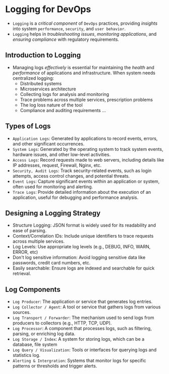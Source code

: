 # Logging for DevOps

- `Logging` is a *critical component* of `DevOps` practices, providing *insights* into system `performance`, `security`, and `user behavior`.
- `Logging` helps in *troubleshooting issues*, *monitoring applications*, and *ensuring compliance* with regulatory requirements.

## Introduction to Logging

- Managing logs *effectively* is essential for maintaining the *health* and *performance* of applications and infrastructure. When system needs centralized logging:
  - Distributed systems
  - Microservices architecture
  - Collecting logs for analysis and monitoring
  - Trace problems across multiple services, prescription problems
  - The log loss nature of the tool
  - Compliance and auditing requirements
  ...

## Types of Logs

- `Application Logs`: Generated by applications to record events, errors, and other significant occurrences.
- `System Logs`: Generated by the operating system to track system events, hardware issues, and other low-level activities.
- `Access Logs`: Record requests made to web servers, including details like IP addresses, request, Firewall, Nginx, etc.
- `Security, Audit Logs`: Track security-related events, such as login attempts, access control changes, and potential threats.
- `Event Logs`: Capture significant events within an application or system, often used for monitoring and alerting.
- `Trace Logs`: Provide detailed information about the execution of an application, useful for debugging and performance analysis.

## Designing a Logging Strategy

- Structure Logging: JSON format is widely used for its readability and ease of parsing.
- Context/Correlation IDs: Include unique identifiers to trace requests across multiple services.
- Log Levels: Use appropriate log levels (e.g., DEBUG, INFO, WARN, ERROR, etc)
- Don't log sensitive information: Avoid logging sensitive data like passwords, credit card numbers, etc.
- Easily searchable: Ensure logs are indexed and searchable for quick retrieval.

## Log Components

- `Log Producer`: The application or service that generates log entries.
- `Log Collector / Agent`: A tool or service that gathers logs from various sources.
- `Log Transport / Forwarder`: The mechanism used to send logs from producers to collectors (e.g., HTTP, TCP, UDP).
- `Log Processor`: A component that processes logs, such as filtering, parsing, or enriching log data.
- `Log Storage / Index`: A system for storing logs, which can be a database, file system
- `Log Query / Visualization`: Tools or interfaces for querying logs and statistics log.
- `Alerting & Intergration`: Systems that monitor logs for specific patterns or thresholds and trigger alerts.
